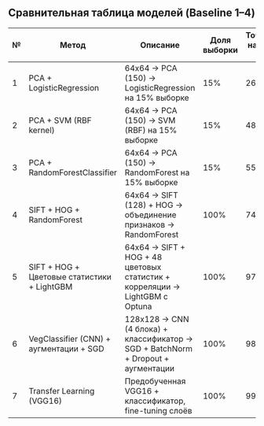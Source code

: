 ## Сравнительная таблица моделей (Baseline 1–4)

| №  | Метод                                             | Описание                                                                                  | Доля выборки | Точность на тесте (%) |
|----|---------------------------------------------------|-------------------------------------------------------------------------------------------|--------------|------------------------|
| 1  | PCA + LogisticRegression                          | 64x64 → PCA (150) → LogisticRegression на 15% выборке                                     | 15%          | 26.0                   |
| 2  | PCA + SVM (RBF kernel)                            | 64x64 → PCA (150) → SVM (RBF) на 15% выборке                                              | 15%          | 48.0                   |
| 3  | PCA + RandomForestClassifier                      | 64x64 → PCA (150) → RandomForest на 15% выборке                                           | 15%          | 55.0                   |
| 4  | SIFT + HOG + RandomForest                         | 64x64 → SIFT (128) + HOG → объединение признаков → RandomForest                          | 100%         | 74.0                   |
| 5  | SIFT + HOG + Цветовые статистики + LightGBM       | 64x64 → SIFT + HOG + 48 цветовых статистик + корреляции → LightGBM с Optuna              | 100%         | 97.6                   |
| 6  | VegClassifier (CNN) + аугментации + SGD           | 128x128 → CNN (4 блока) + классификатор → SGD + BatchNorm + Dropout + аугментации        | 100%         | 98.63                  |
| 7  | Transfer Learning (VGG16)                         | Предобученная VGG16 + классификатор, fine-tuning слоёв                                   | 100%         | 99.50                  |
